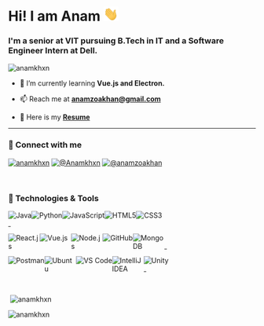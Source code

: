 # Hi! I am Anam <img src="https://raw.githubusercontent.com/anamkhxn/anamkhxn/main/media/wave.gif" width="30px">

<!--
**anamkhxn/anamkhxn** is a ✨ _special_ ✨ repository because its `README.md` (this file) appears on your GitHub profile.
-->
<h3>I'm a senior at VIT pursuing B.Tech in IT and a Software Engineer Intern at Dell.</h3>

<p align="left"> <img src="https://komarev.com/ghpvc/?username=anamkhxn" alt="anamkhxn" /> </p>
<!--
- 🔭 I’m currently working on [niche](https://github.com/anamkhxn/niche)
-->

- 🌱 I’m currently learning **Vue.js and Electron.**

- 📫 Reach me at <a href="mailto:anamzoakhan@gmail.com">**anamzoakhan@gmail.com**</a>

- 📙 Here is my **[Resume](https://drive.google.com/file/d/10pDy7AJ9rpdcheOzXh0ROCXIhaSpDUq1/view?usp=sharing)**

-----

### 🤝 Connect with me

<a href="https://linkedin.com/in/anamkhxn" target="_blank"><img align="center" src="https://cdn.jsdelivr.net/npm/simple-icons@3.0.1/icons/linkedin.svg" alt="anamkhxn" height="30" width="30" /></a>
<a href="https://twitter.com/@Anamkhxn" target="_blank"><img align="center" src="https://cdn.jsdelivr.net/npm/simple-icons@3.0.1/icons/twitter.svg" alt="@Anamkhxn" height="30" width="30" /></a>
<a href="https://medium.com/@anamzoakhan" target="_blank"><img align="center" src="https://cdn.jsdelivr.net/npm/simple-icons@3.0.1/icons/medium.svg" alt="@anamzoakhan" height="30" width="30" /></a>
</p>
<br />

### 🔧 Technologies & Tools

<div>
	<img alt="Java" align="left" src="https://img.icons8.com/dusk/64/000000/java-coffee-cup-logo.png"/>
	<img alt="Python" align="left" src="https://img.icons8.com/dusk/64/000000/python.png"/>
	<img alt="JavaScript" align="left" src="https://img.icons8.com/dusk/64/000000/javascript-logo.png"/>
	<img alt="HTML5" align="left" src="https://img.icons8.com/dusk/64/000000/html-5.png"/>
	<img alt="CSS3" align="left" src="https://img.icons8.com/dusk/64/000000/css3.png"/>
</div>
<br />
<hr width="1%" />

<div>
  <img alt="React.js" align="left" src="https://img.icons8.com/office/80/000000/react.png" width="64px" />
  <img alt="Vue.js" align="left" src="https://img.icons8.com/color/96/000000/vue-js.png" width="64px" />
  <img alt="Node.js" align="left" src="https://img.icons8.com/color/96/000000/nodejs.png" width="64px" />
	<img alt="GitHub" align="left" src="https://img.icons8.com/dusk/64/000000/github.png"/>
  <img alt="MongoDB" align="left" src="https://img.icons8.com/color/96/000000/mongodb.png" width="64px" />
  
</div>
<br />
<hr width="1%" />

<div>
  <img alt="Postman" align="left" src="https://img.icons8.com/dusk/64/000000/postman-api.png"/>
  <img alt="Ubuntu" align="left" src="https://img.icons8.com/color/96/000000/ubuntu--v1.png" width="64px" />
	<img alt="VS Code" align="left" src="https://img.icons8.com/dusk/64/000000/visual-studio-code-insides.png"/>
	<img alt="IntelliJ IDEA" align="left" src="https://img.icons8.com/color/96/000000/intellij-idea.png" width="64px" />
  <img alt="Unity" align="left" src="https://img.icons8.com/ios-filled/100/000000/unity.png" width="64px" />
</div>
<br />
<hr width="1%" />

<br />

<p>&nbsp;<img align="center" src="https://github-readme-stats.vercel.app/api?username=anamkhxn&show_icons=true" alt="anamkhxn" /></p>

<p><img align="left" src="https://github-readme-stats.vercel.app/api/top-langs/?username=anamkhxn&layout=compact" alt="anamkhxn" /></p>




